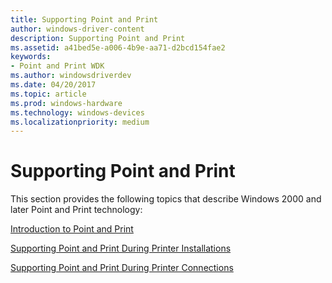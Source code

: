 ```yaml
---
title: Supporting Point and Print
author: windows-driver-content
description: Supporting Point and Print
ms.assetid: a41bed5e-a006-4b9e-aa71-d2bcd154fae2
keywords:
- Point and Print WDK
ms.author: windowsdriverdev
ms.date: 04/20/2017
ms.topic: article
ms.prod: windows-hardware
ms.technology: windows-devices
ms.localizationpriority: medium
---
```


# Supporting Point and Print





This section provides the following topics that describe Windows 2000 and later Point and Print technology:

[Introduction to Point and Print](introduction-to-point-and-print.md)

[Supporting Point and Print During Printer Installations](supporting-point-and-print-during-printer-installations.md)

[Supporting Point and Print During Printer Connections](supporting-point-and-print-during-printer-connections.md)

 

 




